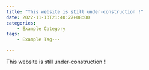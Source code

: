```yaml
---
title: "This website is still under-construction !"
date: 2022-11-13T21:40:27+08:00
categories:
    - Example Category
tags:
    - Example Tag---

---
```



This website is still under-construction !!